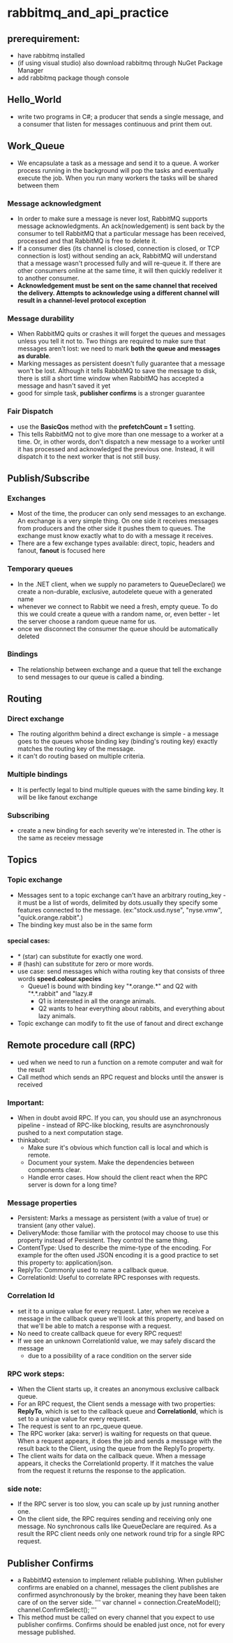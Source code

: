# rabbitmq_and_api_practice
## prerequirement:
* have rabbitmq installed
* (if using visual studio) also download rabbitmq through NuGet Package Manager
* add rabbitmq package though console
## Hello_World
* write two programs in C#; a producer that sends a single message, and a consumer that listen for messages continuous and print them out.
## Work_Queue
* We encapsulate a task as a message and send it to a queue. A worker process running in the background will pop the tasks and eventually execute the job. When you run many workers the tasks will be shared between them
### Message acknowledgment
* In order to make sure a message is never lost, RabbitMQ supports message acknowledgments. An ack(nowledgement) is sent back by the consumer to tell RabbitMQ that a particular message has been received, processed and that RabbitMQ is free to delete it.
* If a consumer dies (its channel is closed, connection is closed, or TCP connection is lost) without sending an ack, RabbitMQ will understand that a message wasn't processed fully and will re-queue it. If there are other consumers online at the same time, it will then quickly redeliver it to another consumer. 
* **Acknowledgement must be sent on the same channel that received the delivery. Attempts to acknowledge using a different channel will result in a channel-level protocol exception**
### Message durability
* When RabbitMQ quits or crashes it will forget the queues and messages unless you tell it not to. Two things are required to make sure that messages aren't lost: we need to mark **both the queue and messages as durable**.
* Marking messages as persistent doesn't fully guarantee that a message won't be lost. Although it tells RabbitMQ to save the message to disk, there is still a short time window when RabbitMQ has accepted a message and hasn't saved it yet
* good for simple task, **publisher confirms** is a stronger guarantee 
### Fair Dispatch
*  use the **BasicQos** method with the **prefetchCount = 1** setting.
*  This tells RabbitMQ not to give more than one message to a worker at a time. Or, in other words, don't dispatch a new message to a worker until it has processed and acknowledged the previous one. Instead, it will dispatch it to the next worker that is not still busy.

## Publish/Subscribe
### Exchanges
* Most of the time,  the producer can only send messages to an exchange. An exchange is a very simple thing. On one side it receives messages from producers and the other side it pushes them to queues. The exchange must know exactly what to do with a message it receives.
* There are a few exchange types available: direct, topic, headers and fanout, **fanout** is focused here
### Temporary queues
* In the .NET client, when we supply no parameters to QueueDeclare() we create a non-durable, exclusive, autodelete queue with a generated name
* whenever we connect to Rabbit we need a fresh, empty queue. To do this we could create a queue with a random name, or, even better - let the server choose a random queue name for us.
* once we disconnect the consumer the queue should be automatically deleted
### Bindings
* The relationship between exchange and a queue that tell the exchange to send messages to our queue is called a binding.

## Routing
### Direct exchange
* The routing algorithm behind a direct exchange is simple - a message goes to the queues whose binding key (binding's routing key) exactly matches the routing key of the message.
* it can't do routing based on multiple criteria.
### Multiple bindings
* It is perfectly legal to bind multiple queues with the same binding key. It will be like fanout exchange
### Subscribing
* create a new binding for each severity we're interested in. The other is the same as receiev message
## Topics
### Topic exchange
* Messages sent to a topic exchange can't have an arbitrary routing_key - it must be a list of words, delimited by dots.usually they specify some features connected to the message. (ex:"stock.usd.nyse", "nyse.vmw", "quick.orange.rabbit".)
* The binding key must also be in the same form
#### special cases:
* \* (star) can substitute for exactly one word.
* \# (hash) can substitute for zero or more words.
* use case: send messages which  witha routing key that consists of three words **speed.colour.species**
  * Queue1 is bound with binding key "\*.orange.\*" and Q2 with "\*.\*.rabbit" and "lazy.#
    * Q1 is interested in all the orange animals.
    * Q2 wants to hear everything about rabbits, and everything about lazy animals.
* Topic exchange can modify to fit the use of fanout and direct exchange
## Remote procedure call (RPC)
* ued when we need to run a function on a remote computer and wait for the result
* Call method which sends an RPC request and blocks until the answer is received
### Important:
  *  When in doubt avoid RPC. If you can, you should use an asynchronous pipeline - instead of RPC-like blocking, results are asynchronously pushed to a next computation stage.
  *  thinkabout:
     *  Make sure it's obvious which function call is local and which is remote.
     *  Document your system. Make the dependencies between components clear.
     *  Handle error cases. How should the client react when the RPC server is down for a long time?
### Message properties
* Persistent: Marks a message as persistent (with a value of true) or transient (any other value). 
* DeliveryMode: those familiar with the protocol may choose to use this property instead of Persistent. They control the same thing.
* ContentType: Used to describe the mime-type of the encoding. For example for the often used JSON encoding it is a good practice to set this property to: application/json.
* ReplyTo: Commonly used to name a callback queue.
* CorrelationId: Useful to correlate RPC responses with requests.
### Correlation Id
* set it to a unique value for every request. Later, when we receive a message in the callback queue we'll look at this property, and based on that we'll be able to match a response with a request.
* No need to create callback queue for every RPC request!
*  If we see an unknown CorrelationId value, we may safely discard the message
   *  due to a possibility of a race condition on the server side
### RPC work steps:
* When the Client starts up, it creates an anonymous exclusive callback queue.
* For an RPC request, the Client sends a message with two properties: **ReplyTo**, which is set to the callback queue and **CorrelationId**, which is set to a unique value for every request.
* The request is sent to an rpc_queue queue.
* The RPC worker (aka: server) is waiting for requests on that queue. When a request appears, it does the job and sends a message with the result back to the Client, using the queue from the ReplyTo property.
* The client waits for data on the callback queue. When a message appears, it checks the CorrelationId property. If it matches the value from the request it returns the response to the application.
### side note:
* If the RPC server is too slow, you can scale up by just running another one.
* On the client side, the RPC requires sending and receiving only one message. No synchronous calls like QueueDeclare are required. As a result the RPC client needs only one network round trip for a single RPC request.
## Publisher Confirms
* a RabbitMQ extension to implement reliable publishing. When publisher confirms are enabled on a channel, messages the client publishes are confirmed asynchronously by the broker, meaning they have been taken care of on the server side.
'''
var channel = connection.CreateModel();
channel.ConfirmSelect();
'''
* This method must be called on every channel that you expect to use publisher confirms. Confirms should be enabled just once, not for every message published.
